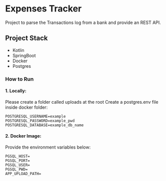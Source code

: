 # Expenses Tracker
Project to parse the Transactions log from a bank and provide an REST API.

## Project Stack
* Kotlin
* SpringBoot 
* Docker
* Postgres

### How to Run
#### 1. Locally:
Please create a folder called uploads at the root
Create a postgres.env file inside docker folder:

```dotenv
POSTGRESQL_USERNAME=example
POSTGRESQL_PASSWORD=example_pwd
POSTGRESQL_DATABASE=example_db_name
```
#### 2. Docker Image:
Provide the environment variables below:
```dotenv
PGSQL_HOST=
PGSQL_PORT=
PGSQL_USER=
PGSQL_PWD=
APP_UPLOAD_PATH=
```
